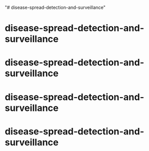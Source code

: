 "# disease-spread-detection-and-surveillance" 
# disease-spread-detection-and-surveillance
# disease-spread-detection-and-surveillance
# disease-spread-detection-and-surveillance
# disease-spread-detection-and-surveillance
